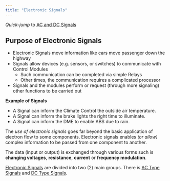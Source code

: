 ```yaml
---
title: "Electronic Signals"
---
```


*Quick-jump* to [AC and DC Signals](/ac-and-dc-signals)

## Purpose of Electronic Signals

- Electronic Signals move information like cars move passenger down the highway
- Signals allow devices (e.g. sensors, or switches) to communicate with Control Modules
  - Such communication can be completed via simple Relays
  - Other times, the communication requires a complicated processor
- Signals and the modules perform or request (through more signaling) other functions to be carried out

**Example of Signals**
- A Signal can inform the Climate Control the outside air temperature.
- A Signal can inform the brake lights the right time to illuminate.
- A Signal can inform the DME to enable ABS due to rain.

The *use of electronic signals* goes far beyond the basic application of electron flow to some components. Electronic signals enables *(or allow)* complex information to be passed from one component to another.

The data (input or output) is exchanged through various forms such is **changing voltages**, **resistance**, **current** or **frequency modulation**.

[Electronic Signals](/ac-and-dc-signals) are divided into two (2) main groups. There is [AC Type Signals](/ac-voltage-signals) and [DC Type Signals](/dc-voltage-signals).